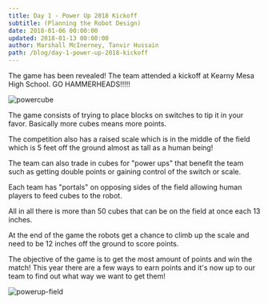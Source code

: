 ```yaml
---
title: Day 1 - Power Up 2018 Kickoff
subtitle: (Planning the Robot Design)
date: 2018-01-06 00:00:00
updated: 2018-01-13 00:00:00
author: Marshall McInerney, Tanvir Hussain
path: /blog/day-1-power-up-2018-kickoff
---
```


The game has been revealed! The team attended a kickoff at Kearny Mesa High School. GO HAMMERHEADS!!!!!

![powercube](/images/20180106/powercube.jpg)

The game consists of trying to place blocks on switches to tip it in your favor. Basically more cubes means more points.

 The competition also has a raised scale which is in the middle of the field which is 5 feet off the ground almost as tall as a human being!

The team can also trade in cubes for "power ups" that benefit the team such as getting double points or gaining control of the switch or scale.

Each team has "portals" on opposing sides of the field allowing human players to feed cubes to the robot.

All in all there is more than 50 cubes that can be on the field at once each 13 inches.

At the end of the game the robots get a chance to climb up the scale and need to be 12 inches off the ground to score points.

The objective of the game is to get the most amount of points and win the match! This year there are a few ways to earn points and it's now up to our team to find out what way we want to get them!

![powerup-field](/images/20180106/2018-powerup-field.jpg)
